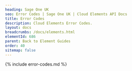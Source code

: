 ```yaml
---
heading: Sage One UK
seo: Error Codes | Sage One UK | Cloud Elements API Docs
title: Error Codes
description: Cloud Elements Error Codes.
layout: docs
breadcrumbs: /docs/elements.html
elementId: 686
parent: Back to Element Guides
order: 40
sitemap: false
---
```


{% include error-codes.md %}
